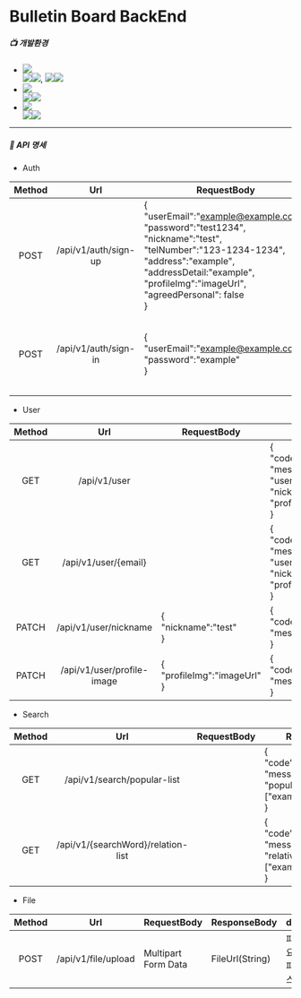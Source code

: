 # Bulletin Board BackEnd 
##### 📺 개발환경
* <img src="https://img.shields.io/badge/Framework-%23121011?style=plastic"/>
     <div>
         <img src="https://img.shields.io/badge/springboot-6DB33F?style=float-square&logo=springboot&logoColor=white"><img src="https://img.shields.io/badge/3.2.5-515151?style=float-square">, <img/ src="https://img.shields.io/badge/Spring Security-6DB33F?style=float-square&logo=springsecurity&logoColor=white"><img src="https://img.shields.io/badge/3.2.5-515151?style=float-square">
     </div>

* <img src="https://img.shields.io/badge/Language-%23121011?style=plastic">
     <div>
          <img src="https://img.shields.io/badge/java-%23ED8B00?style=float-square&logo=openjdk&logoColor=white"><img src="https://img.shields.io/badge/17-515151?style=float-square">
     </div>

* <img src="https://img.shields.io/badge/Build-%23121011?style=plastic">
     <div>
          <img src="https://img.shields.io/badge/Gradle-02303A?style=float-square&logo=Gradle&logoColor=white"><img src="https://img.shields.io/badge/8.7-515151?style=float-square">
     </div>

----------------------------------
##### 📖 API 명세


* Auth

| Method | Url | RequestBody | ResponseBody | description |  
|:--------:|:---:|---------|----------|-------------|
| POST | /api/v1/auth/sign-up | {<br/> "userEmail":"example@example.com",<br/> "password":"test1234",<br/> "nickname":"test",<br/> "telNumber":"123-1234-1234",<br/> "address":"example",<br/> "addressDetail:"example",<br/> "profileImg":"imageUrl",<br/> "agreedPersonal": false<br/> }| {<br/> "code":"SU",<br/> "message":"success"<br/> } | 회원가입 요청.|
| POST | /api/v1/auth/sign-in | {<br/> "userEmail":"example@example.com",<br/> "password":"example"<br/> } | {<br/> "code":"SU",<br/> "message":"success",<br/> "aceessToken":"JWT Token",<br/> "expireTime": 3600<br/> }| 로그인 요청.<br/> 성공시accessToken 발급.<br/> 실패시 Error코드 응답. | 


* User 

| Method | Url | RequestBody | ResponseBody | description |  
|:--------:|:---:|---------|----------|-------------|
| GET | /api/v1/user |  | {<br/>"code":"SU",<br/> "message":"sucess",<br/> "userEmail":"example@example.com",<br/> "nickname":"thisis",<br/> "profileImg":"imageUrl"<br/>} | 로그인된 유저의 정보를 요청. |
| GET | /api/v1/user/{email} | |  {<br/>"code":"SU",<br/> "message":"sucess",<br/> "userEmail":"example@example.com",<br/> "nickname":"thisis",<br/> "profileImg":"imageUrl"<br/>} | '특정' 유저의 데이터 요청.|
| PATCH | /api/v1/user/nickname | {<br/>"nickname":"test"<br/>} | {<br/> "code" : "SU",<br/> "message" : "success" <br/>} | 유저의 닉네임 수정. | 
| PATCH |/api/v1/user/profile-image| {<br/> "profileImg":"imageUrl" <br/>} | {<br/> "code" : "SU",<br/> "message" : "success" <br/>} | 유저의 프로필 이미지 수정.|


* Search

| Method | Url | RequestBody | ResponseBody | description |
|:--------:|:---:|-------------|----------|-------------|
| GET | /api/v1/search/popular-list |  | {<br/> "code":"SU",<br/> "message":"success",<br/> "popularWordList":["example1","example2"]<br/> } | 인기 검색어 리스트 요청.|
| GET | /api/v1/{searchWord}/relation-list |  | {<br/> "code":"SU",<br/> "message":"success",<br/> "relativeWordList":["example1","example2"]<br/> } | 연관 검색어 리스트 요청.|


* File

| Method | Url | RequestBody | ResponseBody | description |
|:--------:|:---:|---------|----------|-------------|
| POST | /api/v1/file/upload | Multipart Form Data | FileUrl(String) | 파일 업로드 요청.<br/> 파일의 리소스 URL반환|

